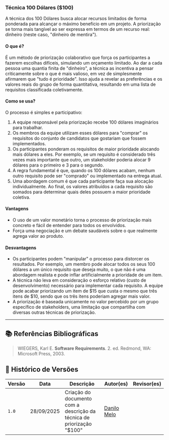 ### **Técnica 100 Dólares ($100)**

A técnica dos 100 Dólares busca alocar recursos limitados de forma ponderada para alcançar o máximo benefício em um projeto. A priorização se torna mais tangível ao ser expressa em termos de um recurso real: dinheiro (neste caso, "dinheiro de mentira").

#### **O que é?**

É um método de priorização colaborativo que força os participantes a fazerem escolhas difíceis, simulando um orçamento limitado. Ao dar a cada pessoa uma quantia finita de "dinheiro", a técnica as incentiva a pensar criticamente sobre o que é mais valioso, em vez de simplesmente afirmarem que "tudo é prioridade". Isso ajuda a revelar as preferências e os valores reais do grupo de forma quantitativa, resultando em uma lista de requisitos classificada coletivamente.

#### **Como se usa?**

O processo é simples e participativo:

1.  A equipe responsável pela priorização recebe 100 dólares imaginários para trabalhar.
2.  Os membros da equipe utilizam esses dólares para "comprar" os requisitos do conjunto de candidatos que gostariam que fossem implementados.
3.  Os participantes ponderam os requisitos de maior prioridade alocando mais dólares a eles. Por exemplo, se um requisito é considerado três vezes mais importante que outro, um stakeholder poderia alocar 9 dólares para o primeiro e 3 para o segundo.
4.  A regra fundamental é que, quando os 100 dólares acabam, nenhum outro requisito pode ser "comprado" ou implementado na entrega atual.
5.  Uma abordagem comum é que cada participante faça sua alocação individualmente. Ao final, os valores atribuídos a cada requisito são somados para determinar quais deles possuem a maior prioridade coletiva.

#### **Vantagens**

-   O uso de um valor monetário torna o processo de priorização mais concreto e fácil de entender para todos os envolvidos.
-   Força uma negociação e um debate saudáveis sobre o que realmente agrega valor ao produto.

#### **Desvantagens**

-   Os participantes podem "manipular" o processo para distorcer os resultados. Por exemplo, um membro pode alocar todos os seus 100 dólares a um único requisito que deseja muito, o que não é uma abordagem realista e pode inflar artificialmente a prioridade de um item.
-   A técnica não leva em consideração o esforço relativo (custo de desenvolvimento) necessário para implementar cada requisito. A equipe pode acabar priorizando um item de $15 que custa o mesmo que três itens de $10, sendo que os três itens poderiam agregar mais valor.
-   A priorização é baseada unicamente no valor percebido por um grupo específico de stakeholders, uma limitação que compartilha com diversas outras técnicas de priorização.

---

## 📚 Referências Bibliográficas

> WIEGERS, Karl E. **Software Requirements**. 2. ed. Redmond, WA: Microsoft Press, 2003.

## 📝 Histórico de Versões

| Versão | Data       | Descrição                                                             | Autor(es)                                 | Revisor(es) |
| ------ | ---------- | --------------------------------------------------------------------- | ----------------------------------------- | ----------- |
| `1.0`  | 28/09/2025 | Criação do documento com a descrição da técnica de priorização "$100" | [Danilo Melo](https://github.com/EngDann) |             |
